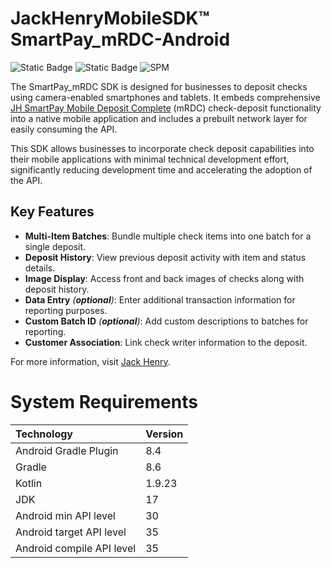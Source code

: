 # JackHenryMobileSDK™ SmartPay_mRDC-Android
![Static Badge](https://img.shields.io/badge/kotlin-1.9.23-blue.svg?logo=kotlin)
![Static Badge](https://img.shields.io/badge/Platform-Android-green?logo=kotlin&logoColor=lightpurple)
![SPM](https://img.shields.io/badge/GitHubPackages-v1.2.0-brightgreen)
 
The SmartPay_mRDC SDK is designed for businesses to deposit checks using camera-enabled smartphones and tablets. It embeds comprehensive [JH SmartPay Mobile Deposit Complete]( https://api.payments.jackhenry.com/docs/mob-rdc/overview/) (mRDC) check-deposit functionality into a native mobile application and includes a prebuilt network layer for easily consuming the API. 

This SDK allows businesses to incorporate check deposit capabilities into their mobile applications with minimal technical development effort, significantly reducing development time and accelerating the adoption of the API.  

## Key Features

- **Multi-Item Batches**: Bundle multiple check items into one batch for a single deposit.
- **Deposit History**: View previous deposit activity with item and status details.
- **Image Display**: Access front and back images of checks along with deposit history.
- **Data Entry** *(**optional**)*: Enter additional transaction information for reporting purposes.
- **Custom Batch ID** *(**optional**)*: Add custom descriptions to batches for reporting.
- **Customer Association**: Link check writer information to the deposit.


For more information, visit [Jack Henry](https://qa.api.payments.jackhenry.com/developer/api-cards).

# System Requirements

<center>

| Technology                | Version |
|:--------------------------|:--------|
| Android Gradle Plugin     | 8.4     |
| Gradle                    | 8.6     |
| Kotlin                    | 1.9.23  |
| JDK                       | 17      |
| Android min API level     | 30      |
| Android target API level  | 35      |
| Android compile API level | 35      |



